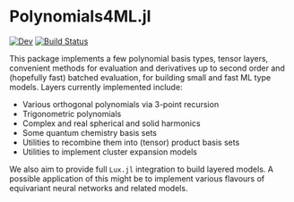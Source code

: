 # Polynomials4ML.jl

<!-- [![Stable](https://img.shields.io/badge/docs-stable-blue.svg)](https://ACEsuit.github.io/Polynomials4ML.jl/stable/) -->
[![Dev](https://img.shields.io/badge/docs-dev-blue.svg)](https://ACEsuit.github.io/Polynomials4ML.jl/dev/)
[![Build Status](https://github.com/ACEsuit/Polynomials4ML.jl/actions/workflows/CI.yml/badge.svg?branch=main)](https://github.com/ACEsuit/Polynomials4ML.jl/actions/workflows/CI.yml?query=branch%3Amain)

This package implements a few polynomial basis types, tensor layers, convenient methods for evaluation and derivatives up to second order and (hopefully fast) batched evaluation, for building small and fast ML type models. Layers currently implemented include: 
* Various orthogonal polynomials via 3-point recursion
* Trigonometric polynomials 
* Complex and real spherical and solid harmonics 
* Some quantum chemistry basis sets 
* Utilities to recombine them into (tensor) product basis sets 
* Utilities to implement cluster expansion models

We also aim to provide full `Lux.jl` integration to build layered models. A possible application of this might be to implement various flavours of equivariant neural networks and related models. 

